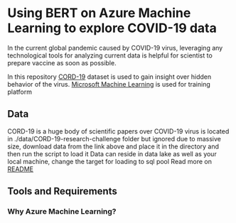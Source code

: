 # Using BERT on Azure Machine Learning to explore COVID-19 data

In the current global pandemic caused by COVID-19 virus, leveraging any technological tools for analyzing current data is helpful for scientist to prepare vaccine as soon as possible.

In this repository [CORD-19](https://www.kaggle.com/allen-institute-for-ai/CORD-19-research-challenge) dataset is used to gain insight over hidden behavior of the virus.
[Microsoft Machine Learning](https://docs.microsoft.com/en-us/azure/synapse-analytics/sql-data-warehouse/) is used for training platform

## Data
CORD-19 is a huge body of scientific papers over COVID-19 virus
is located in ./data/CORD-19-research-challenge folder but ignored due to massive size, download data from the link above and place it in the directory and then run the script to load it
Data can reside in data lake as well as your local machine, change the target for loading to sql pool
Read more on [README](data/README.md)
## Tools and Requirements

### Why Azure Machine Learning?
